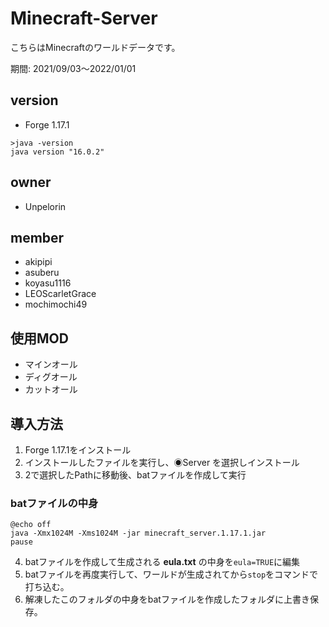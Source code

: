 # Minecraft-Server

こちらはMinecraftのワールドデータです。<br>

期間: 2021/09/03～2022/01/01

## version
- Forge 1.17.1
```
>java -version
java version "16.0.2"
```

## owner
- Unpelorin

## member
- akipipi
- asuberu
- koyasu1116
- LEOScarletGrace
- mochimochi49

## 使用MOD
- マインオール
- ディグオール
- カットオール

## 導入方法
1. Forge 1.17.1をインストール
2. インストールしたファイルを実行し、◉Server を選択しインストール
3. 2で選択したPathに移動後、batファイルを作成して実行
### batファイルの中身
```
@echo off
java -Xmx1024M -Xms1024M -jar minecraft_server.1.17.1.jar
pause
```
4. batファイルを作成して生成される __eula.txt__ の中身を```eula=TRUE```に編集
5. batファイルを再度実行して、ワールドが生成されてから```stop```をコマンドで打ち込む。
6. 解凍したこのフォルダの中身をbatファイルを作成したフォルダに上書き保存。
